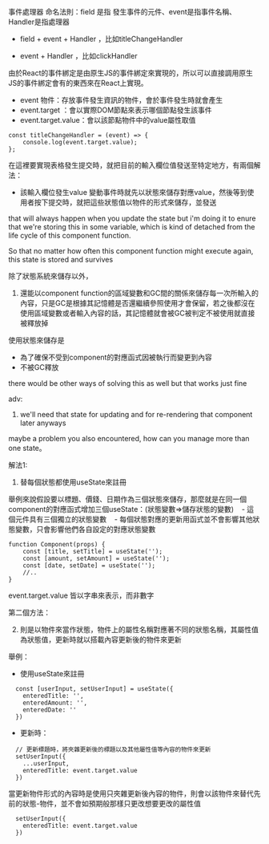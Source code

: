 


事件處理器 命名法則：field 是指 發生事件的元件、event是指事件名稱、Handler是指處理器

- field + event + Handler ，比如titleChangeHandler

- event + Handler ，比如clickHandler


由於React的事件綁定是由原生JS的事件綁定來實現的，所以可以直接調用原生JS的事件綁定會有的東西來在React上實現。  
- event 物件：存放事件發生資訊的物件，會於事件發生時就會產生
- event.target ：會以實際DOM節點來表示哪個節點發生該事件
- event.target.value：會以該節點物件中的value屬性取值

  
```
const titleChangeHandler = (event) => {
	console.log(event.target.value);
};
```


在這裡要實現表格發生提交時，就把目前的輸入欄位值發送至特定地方，有兩個解法：

- 該輸入欄位發生value 變動事件時就先以狀態來儲存對應value，然後等到使用者按下提交時，就把這些狀態值以物件的形式來儲存，並發送

  

that will always happen when you update the state but i'm doing it to enure that we're storing this in some variable, which is kind of detached from the life cycle of this component function.

So that no matter how often this component function might execute again, this state is stored and survives

除了狀態系統來儲存以外，
1. 還能以component function的區域變數和GC間的關係來儲存每一次所輸入的內容，只是GC是根據其記憶體是否還繼續參照使用才會保留，若之後都沒在使用區域變數或者輸入內容的話，其記憶體就會被GC被判定不被使用就直接被釋放掉

使用狀態來儲存是
- 為了確保不受到component的對應函式因被執行而變更到內容 
- 不被GC釋放


there would be other ways of solving this as well but that works just fine

adv:
1. we'll need that state for updating and for re-rendering that component later anyways




maybe a problem you also encountered, how can you manage more than one state。

解法1:
1. 替每個狀態都使用useState來註冊

  

舉例來說假設要以標題、價錢、日期作為三個狀態來儲存，那麼就是在同一個component的對應函式增加三個useState：(狀態變數=>儲存狀態的變數)
   - 這個元件具有三個獨立的狀態變數
   - 每個狀態對應的更新用函式並不會影響其他狀態變數，只會影響他們各自設定的對應狀態變數

```
function Component(props) {
    const [title, setTitle] = useState('');
    const [amount, setAmount] = useState('');
    const [date, setDate] = useState('');
    //..
}
```

event.target.value 皆以字串來表示，而非數字



第二個方法：

2. 則是以物件來當作狀態，物件上的屬性名稱對應著不同的狀態名稱，其屬性值為狀態值，更新時就以搭載內容更新後的物件來更新

  

舉例：

- 使用useState來註冊
```
  const [userInput, setUserInput] = useState({
    enteredTitle: '',
    enteredAmount: '',
    enteredDate: ''
  })
```

- 更新時：
```
  // 更新標題時，將夾雜更新後的標題以及其他屬性值等內容的物件來更新
  setUserInput({
    ...userInput,
    enteredTitle: event.target.value
  })
```

當更新物件形式的內容時是使用只夾雜更新後內容的物件，則會以該物件來替代先前的狀態-物件，並不會如預期般那樣只更改想要更改的屬性值
```
  setUserInput({
    enteredTitle: event.target.value
  })
```